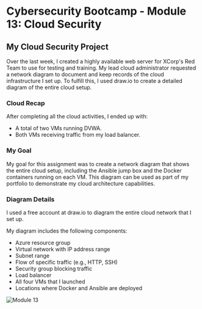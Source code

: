 # Cybersecurity Bootcamp - Module 13: Cloud Security

## My Cloud Security Project

Over the last week, I created a highly available web server for XCorp's Red Team to use for testing and training. My lead cloud administrator requested a network diagram to document and keep records of the cloud infrastructure I set up. To fulfill this, I used draw.io to create a detailed diagram of the entire cloud setup.

### Cloud Recap
After completing all the cloud activities, I ended up with:

- A total of two VMs running DVWA.
- Both VMs receiving traffic from my load balancer.

### My Goal
My goal for this assignment was to create a network diagram that shows the entire cloud setup, including the Ansible jump box and the Docker containers running on each VM. This diagram can be used as part of my portfolio to demonstrate my cloud architecture capabilities.

### Diagram Details
I used a free account at draw.io to diagram the entire cloud network that I set up.

My diagram includes the following components:

- Azure resource group
- Virtual network with IP address range
- Subnet range
- Flow of specific traffic (e.g., HTTP, SSH)
- Security group blocking traffic
- Load balancer
- All four VMs that I launched
- Locations where Docker and Ansible are deployed

![Module 13](https://github.com/user-attachments/assets/4f1994f7-ac7d-407d-83ce-edac9b9a27a2)





